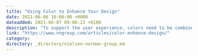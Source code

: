 ```yaml
---
title: "Using Color to Enhance Your Design"
date: 2021-06-06 16:00:00 +0000
dateadded: 2021-06-07 09:06:22 +0100
description: "To support the user experience, colors need to be combined wisely so that they work together well, do not overwhelm, and communicate the same kind of information everywhere in the interface."
link: "https://www.nngroup.com/articles/color-enhance-design/"
category:
directory: _directory/nielsen-norman-group.md
---
```

